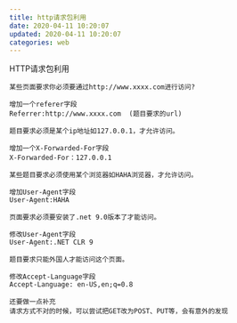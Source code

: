 ```yaml
---
title: http请求包利用
date: 2020-04-11 10:20:07
updated: 2020-04-11 10:20:07
categories: web
---
```


HTTP请求包利用

<!--more-->

```
某些页面要求你必须要通过http://www.xxxx.com进行访问?

增加一个referer字段
Referrer:http://www.xxxx.com  (题目要求的url) 
```

```
题目要求必须是某个ip地址如127.0.0.1，才允许访问。

增加一个X-Forwarded-For字段
X-Forwarded-For：127.0.0.1
```

```
某些题目要求必须使用某个浏览器如HAHA浏览器，才允许访问。

增加User-Agent字段
User-Agent:HAHA
```

```
页面要求必须要安装了.net 9.0版本了才能访问。

修改User-Agent字段
User-Agent:.NET CLR 9
```

```
题目要求只能外国人才能访问这个页面。

修改Accept-Language字段
Accept-Language: en-US,en;q=0.8
```



```
还要做一点补充
请求方式不对的时候，可以尝试把GET改为POST、PUT等，会有意外的发现
```

